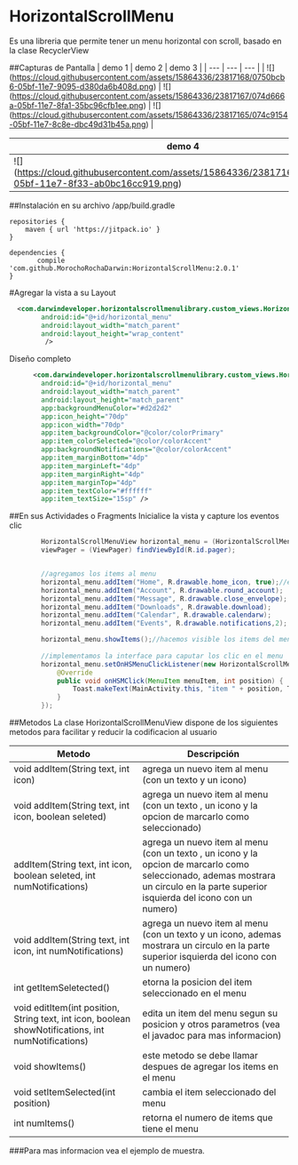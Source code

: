 # HorizontalScrollMenu
Es una libreria que permite tener un menu horizontal con scroll, basado en la clase RecyclerView

##Capturas de Pantalla
| demo 1 | demo 2 | demo 3 |
| --- | --- | --- |
| ![] (https://cloud.githubusercontent.com/assets/15864336/23817168/0750bcb6-05bf-11e7-9095-d380da6b408d.png) | ![] (https://cloud.githubusercontent.com/assets/15864336/23817167/074d666a-05bf-11e7-8fa1-35bc96cfb1ee.png) | ![] (https://cloud.githubusercontent.com/assets/15864336/23817165/074c9154-05bf-11e7-8c8e-dbc49d31b45a.png) |

| demo 4 | demo 5 | demo 6
| --- | --- | --- |
| ![] (https://cloud.githubusercontent.com/assets/15864336/23817164/074a53b2-05bf-11e7-8f33-ab0bc16cc919.png) | ![] (https://cloud.githubusercontent.com/assets/15864336/23817166/074cf022-05bf-11e7-8c73-c3417957b1c9.png) | ![] (https://cloud.githubusercontent.com/assets/15864336/23817163/074932a2-05bf-11e7-890a-c2af7c57a7cc.png)


##Instalación
en su archivo /app/build.gradle
```
repositories {
    maven { url 'https://jitpack.io' }
}

dependencies {
       compile 'com.github.MorochoRochaDarwin:HorizontalScrollMenu:2.0.1'
}
```

#Agregar la vista a su Layout
```xml
  <com.darwindeveloper.horizontalscrollmenulibrary.custom_views.HorizontalScrollMenuView
        android:id="@+id/horizontal_menu"
        android:layout_width="match_parent"
        android:layout_height="wrap_content"
         />
```
Diseño completo
```xml
      <com.darwindeveloper.horizontalscrollmenulibrary.custom_views.HorizontalScrollMenuView
        android:id="@+id/horizontal_menu"
        android:layout_width="match_parent"
        android:layout_height="match_parent"
        app:backgroundMenuColor="#d2d2d2"
        app:icon_height="70dp"
        app:icon_width="70dp"
        app:item_backgroundColor="@color/colorPrimary"
        app:item_colorSelected="@color/colorAccent"
        app:backgroundNotifications="@color/colorAccent"
        app:item_marginBottom="4dp"
        app:item_marginLeft="4dp"
        app:item_marginRight="4dp"
        app:item_marginTop="4dp"
        app:item_textColor="#ffffff"
        app:item_textSize="15sp" />
```

##En sus Actividades o Fragments
Inicialice la vista y capture los eventos clic
```java
        HorizontalScrollMenuView horizontal_menu = (HorizontalScrollMenuView) findViewById(R.id.horizontal_menu);
        viewPager = (ViewPager) findViewById(R.id.pager);


        //agregamos los items al menu
        horizontal_menu.addItem("Home", R.drawable.home_icon, true);//este elemento se marcara como seleccionado
        horizontal_menu.addItem("Account", R.drawable.round_account);
        horizontal_menu.addItem("Message", R.drawable.close_envelope);
        horizontal_menu.addItem("Downloads", R.drawable.download);
        horizontal_menu.addItem("Calendar", R.drawable.calendarw);
        horizontal_menu.addItem("Events", R.drawable.notifications,2);

        horizontal_menu.showItems();//hacemos visible los items del menu
        
        //implementamos la interface para caputar los clic en el menu
        horizontal_menu.setOnHSMenuClickListener(new HorizontalScrollMenuView.OnHSMenuClickListener() {
            @Override
            public void onHSMClick(MenuItem menuItem, int position) {
                Toast.makeText(MainActivity.this, "item " + position, Toast.LENGTH_SHORT).show();
            }
        });
```


##Metodos
La clase HorizontalScrollMenuView dispone de los siguientes metodos para facilitar y reducir la codificacion al usuario

| Metodo | Descripción |
| --- | --- |
| void addItem(String text, int icon) | agrega un nuevo item al menu (con un texto y un icono) |
| void addItem(String text, int icon, boolean seleted) | agrega un nuevo item al menu (con un texto , un icono y la opcion de marcarlo como seleccionado) |
| addItem(String text, int icon, boolean seleted, int numNotifications) | agrega un nuevo item al menu (con un texto , un icono y la opcion de marcarlo como seleccionado, ademas mostrara un circulo en la parte superior isquierda del icono con un numero) |
| void addItem(String text, int icon, int numNotifications) | agrega un nuevo item al menu (con un texto y un icono, ademas mostrara un circulo en la parte superior isquierda del icono con un numero) |
| int getItemSeletected() | etorna  la posicion del item seleccionado en el menu |
|  void editItem(int position, String text, int icon, boolean showNotifications, int numNotifications) | edita un item del menu segun su posicion y otros parametros (vea el javadoc para mas informacion) |
| void showItems()  | este metodo se debe llamar despues de agregar los items en el menu |
| void setItemSelected(int position) | cambia el item seleccionado del menu |
| int numItems() | retorna el numero de items que tiene el menu |



###Para mas informacion vea el ejemplo de muestra.








